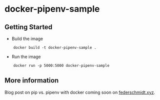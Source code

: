# docker-pipenv-sample

## Getting Started

* Build the image
```
    docker build -t docker-pipenv-sample .
```
* Run the image
```
    docker run -p 5000:5000 docker-pipenv-sample
```
## More information 
Blog post on pip vs. pipenv with docker coming soon on [federschmidt.xyz](https://federschmidt.xyz).
